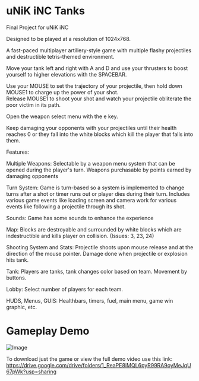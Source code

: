 # uNiK iNC Tanks
Final Project for uNiK iNC

Designed to be played at a resolution of 1024x768.

A fast-paced multiplayer artillery-style game with multiple flashy projectiles and destructible tetris-themed environment.  

Move your tank left and right with A and D and use your thrusters to boost yourself to higher elevations with the SPACEBAR.

Use your MOUSE to set the trajectory of your projectile, then hold down MOUSE1 to charge up the power of your shot.  
Release MOUSE1 to shoot your shot and watch your projectile obliterate the poor victim in its path.

Open the weapon select menu with the e key.

Keep damaging your opponents with your projectiles until their health reaches 0 or they fall into the white blocks which kill the player that falls into them.

Features:

Multiple Weapons: Selectable by a weapon menu system that can be opened during the player's turn. Weapons purchasable by points earned by damaging opponents

Turn System: Game is turn-based so a system is implemented to change turns after a shot or timer runs out or player dies during their turn. Includes various game events like loading screen and camera work for various events like following a projectile through its shot. 

Sounds: Game has some sounds to enhance the experience

Map: Blocks are destroyable and surrounded by white blocks which are indestructible and kills player on collision. (Issues: 3, 23, 24)

Shooting System and Stats: Projectile shoots upon mouse release and at the direction of the mouse pointer. Damage done when projectile or explosion hits tank.

Tank: Players are tanks, tank changes color based on team. Movement by buttons.

Lobby: Select number of players for each team.

HUDS, Menus, GUIS: Healthbars, timers, fuel, main menu, game win graphic, etc.


# Gameplay Demo

![Image](https://user-images.githubusercontent.com/42820224/51708700-6424ac00-1fd9-11e9-9846-626b8059506b.gif)

To download just the game or view the full demo video use this link:
https://drive.google.com/drive/folders/1_ReaPE8iMQL6pyR99RA9oyMeJqU67pWk?usp=sharing
